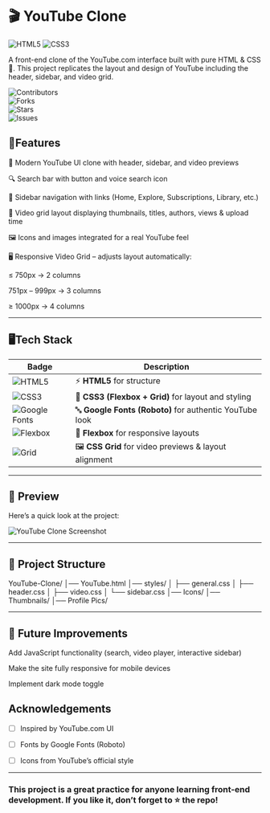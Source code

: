 
# 🎬 YouTube Clone
![HTML5](https://img.shields.io/badge/HTML5-pink?logo=html5) 
![CSS3](https://img.shields.io/badge/CSS3-purple?logo=css3) 

A front-end clone of the YouTube.com interface built with pure HTML & CSS 🎨.
This project replicates the layout and design of YouTube including the header, sidebar, and video grid.

![Contributors](https://img.shields.io/github/contributors/AnushkaJiah/HTML-CSS-Course?style=for-the-badge&color=ff006e)  
![Forks](https://img.shields.io/github/forks/AnushkaJiah/HTML-CSS-Course?style=for-the-badge&color=ff006e)  
![Stars](https://img.shields.io/github/stars/AnushkaJiah/HTML-CSS-Course?style=for-the-badge&color=ff006e)  
![Issues](https://img.shields.io/github/issues/AnushkaJiah/HTML-CSS-Course?style=for-the-badge&color=ff006e)  


## 🚀Features

🎨 Modern YouTube UI clone with header, sidebar, and video previews

🔍 Search bar with button and voice search icon

📂 Sidebar navigation with links (Home, Explore, Subscriptions, Library, etc.)

🎥 Video grid layout displaying thumbnails, titles, authors, views & upload time

🖼️ Icons and images integrated for a real YouTube feel

🖥️ Responsive Video Grid – adjusts layout automatically:

≤ 750px → 2 columns

751px – 999px → 3 columns

≥ 1000px → 4 columns

---

## 🖥️Tech Stack
| Badge | Description |
|-------|-------------|
| ![HTML5](https://img.shields.io/badge/html5-%23E34F26.svg?style=for-the-badge&logo=html5&logoColor=white) | ⚡ **HTML5** for structure |
| ![CSS3](https://img.shields.io/badge/css3-%231572B6.svg?style=for-the-badge&logo=css3&logoColor=white) | 🎨 **CSS3 (Flexbox + Grid)** for layout and styling |
| ![Google Fonts](https://img.shields.io/badge/Google%20Fonts-4285F4?style=for-the-badge&logo=google-fonts&logoColor=white) | 🔤 **Google Fonts (Roboto)** for authentic YouTube look |
| ![Flexbox](https://img.shields.io/badge/Flexbox-20232A?style=for-the-badge&logo=css3&logoColor=61DAFB) | 📐 **Flexbox** for responsive layouts |
| ![Grid](https://img.shields.io/badge/CSS%20Grid-1572B6?style=for-the-badge&logo=css3&logoColor=white) | 🖼️ **CSS Grid** for video previews & layout alignment |


---

## 📸 Preview

Here’s a quick look at the project:

![YouTube Clone Screenshot](Preview.jpg)

---

## 📂 Project Structure

YouTube-Clone/
│── YouTube.html
│── styles/
│    ├── general.css
│    ├── header.css
│    ├── video.css
│    └── sidebar.css
│── Icons/
│── Thumbnails/
│── Profile Pics/

---

## 📌 Future Improvements

Add JavaScript functionality (search, video player, interactive sidebar)

Make the site fully responsive for mobile devices

Implement dark mode toggle
## Acknowledgements

- [ ] Inspired by YouTube.com UI

- [ ] Fonts by Google Fonts (Roboto)

- [ ] Icons from YouTube’s official style

---


### This project is a great practice for anyone learning front-end development. If you like it, don’t forget to ⭐ the repo!

